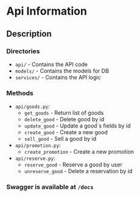 # Api Information

## Description

### Directories
- `api/` - Contains the API code
- `models/` - Contains the models for DB
- `services/` - Contains the API logic


### Methods
- `api/goods.py`:
    - `get_goods` - Return list of goods
    - `delete_good` - Delete good by id
    - `update_good` - Update a good`s fields by id
    - `create_good` - Create a new good
    - `sell_good` - Sell a good by id
- `api/promotion.py`:
    - `create_promotion` - Create a new promotion
- `api/reserve.py`:
    - `reserve_good` - Reserve a good by user
    - `unreserve_good` - Delete a reservation by id

### Swagger is available at `/docs`